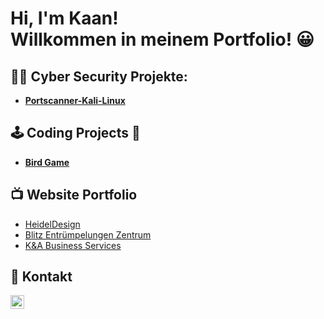 <h1>Hi, I'm Kaan! <br/>Willkommen in meinem Portfolio! 😀</br></h1>

<h2>👨‍💻 Cyber Security Projekte:</h2>

- **[Portscanner-Kali-Linux](https://github.com/Kaano69/Portscanner-Kali-Linux-/blob/main/README.md)**

<h2>🕹️ Coding Projects 👾</h2>

- **[Bird Game](https://github.com/Kaano69/Bird-Game.git)**

<h2>📺 Website Portfolio </h2>

- [HeidelDesign](https://heideldesign.de/)
- [Blitz Entrümpelungen Zentrum](https://blitz-entruempelungen.de/)
- [K&A Business Services](https://ka-services.de/)

<h2> 💬 Kontakt </h2>

[<img align="left" alt="Kaano69 | LinkedIn" width="22px" src="https://cdn.jsdelivr.net/npm/simple-icons@v3/icons/linkedin.svg" />][linkedin]


[linkedin]: https://www.linkedin.com/in/kaan-kilic-330b5b258/
